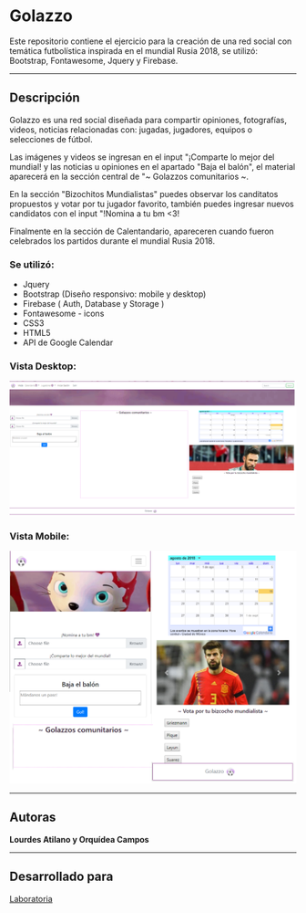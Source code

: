 # Golazzo

Este repositorio contiene el ejercicio para la creación de una red social con temática futbolística inspirada en el mundial Rusia 2018, se utilizó: Bootstrap, Fontawesome, Jquery y Firebase.

---
## Descripción

Golazzo es una red social diseñada para compartir opiniones, fotografías, videos, noticias relacionadas con: jugadas, jugadores, equipos o selecciones de fútbol. 

Las imágenes y videos se ingresan en el input "¡Comparte lo mejor del mundial! y las noticias u opiniones en el apartado "Baja el balón", el material aparecerá en la sección central de "~ Golazzos comunitarios ~.

En la sección "Bizochitos Mundialistas" puedes observar los canditatos propuestos y votar por tu jugador favorito, también puedes ingresar nuevos candidatos con el input "!Nomina a tu bm <3!

Finalmente en la sección de Calentandario, apareceren cuando fueron celebrados los partidos durante el mundial Rusia 2018.

### Se utilizó:
* Jquery
* Bootstrap (Diseño responsivo: mobile y desktop)
* Firebase ( Auth, Database y Storage )
* Fontawesome - icons
* CSS3
* HTML5
* API de Google Calendar

### Vista Desktop:
![screenshoot-Desktop](./assets/images/golazzo-viewDesktop.png)

### Vista Mobile:
![screenshoot-Mobile](./assets/images/golazzo-viewMobile.png)

---
## Autoras

**Lourdes Atilano y Orquídea Campos**

---
## Desarrollado para 
[Laboratoria](https://laboratoria.la)
